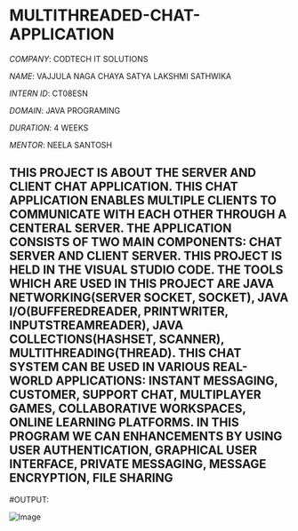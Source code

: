 # MULTITHREADED-CHAT-APPLICATION

*COMPANY*: CODTECH IT SOLUTIONS

*NAME*: VAJJULA NAGA CHAYA SATYA LAKSHMI SATHWIKA

*INTERN ID*: CT08ESN

*DOMAIN*: JAVA PROGRAMING

*DURATION*: 4 WEEKS

*MENTOR*: NEELA SANTOSH

## THIS PROJECT IS ABOUT THE SERVER AND CLIENT CHAT APPLICATION. THIS CHAT APPLICATION ENABLES MULTIPLE CLIENTS TO COMMUNICATE WITH EACH OTHER THROUGH A CENTERAL SERVER. THE APPLICATION CONSISTS OF TWO MAIN COMPONENTS: CHAT SERVER AND CLIENT SERVER. THIS PROJECT IS HELD IN THE VISUAL STUDIO CODE. THE TOOLS WHICH ARE USED IN THIS PROJECT ARE JAVA NETWORKING(SERVER SOCKET, SOCKET), JAVA I/O(BUFFEREDREADER, PRINTWRITER, INPUTSTREAMREADER), JAVA COLLECTIONS(HASHSET, SCANNER), MULTITHREADING(THREAD). THIS CHAT SYSTEM CAN BE USED IN VARIOUS REAL-WORLD APPLICATIONS: INSTANT MESSAGING, CUSTOMER, SUPPORT CHAT, MULTIPLAYER GAMES, COLLABORATIVE WORKSPACES, ONLINE LEARNING PLATFORMS. IN THIS PROGRAM WE CAN ENHANCEMENTS BY USING USER AUTHENTICATION, GRAPHICAL USER INTERFACE, PRIVATE MESSAGING, MESSAGE ENCRYPTION, FILE SHARING ##

#OUTPUT:

![Image](https://github.com/user-attachments/assets/3ba8bd2a-8dc0-470e-b8ea-549ed2106e07)
